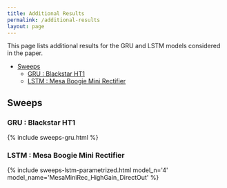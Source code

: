 ```yaml
---
title: Additional Results
permalink: /additional-results
layout: page
---
```


This page lists additional results for the GRU and LSTM models considered in the paper.
<!-- - the *Blackstar HT1* model from [Automated-GuitarAmpModelling](https://github.com/Alec-Wright/Automated-GuitarAmpModelling). -->
<!-- - the *Mesa Boogie Mini Rectifier* model from the [GuitarML Tone Library](https://guitarml.com/tonelibrary/tonelib-pro.html) *Proteus Tone Pack.* -->

- [Sweeps](#sweeps)
  - [GRU : Blackstar HT1](#gru--blackstar-ht1)
  - [LSTM : Mesa Boogie Mini Rectifier](#lstm--mesa-boogie-mini-rectifier)

## Sweeps

### GRU : Blackstar HT1
{% include sweeps-gru.html %}

### LSTM : Mesa Boogie Mini Rectifier
{% include sweeps-lstm-parametrized.html model_n='4' model_name='MesaMiniRec_HighGain_DirectOut' %}